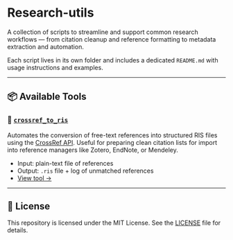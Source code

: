 # Research-utils

A collection of scripts to streamline and support common research workflows — from citation cleanup and reference formatting to metadata extraction and automation.

Each script lives in its own folder and includes a dedicated `README.md` with usage instructions and examples.

---

## 📦 Available Tools

### 🔹 [`crossref_to_ris`](./crossref_to_ris/)
Automates the conversion of free-text references into structured RIS files using the [CrossRef API](https://api.crossref.org/). Useful for preparing clean citation lists for import into reference managers like Zotero, EndNote, or Mendeley.

- Input: plain-text file of references
- Output: `.ris` file + log of unmatched references
- [View tool →](./crossref_to_ris/)

---

## 📄 License

This repository is licensed under the MIT License. See the [LICENSE](./LICENSE) file for details.
